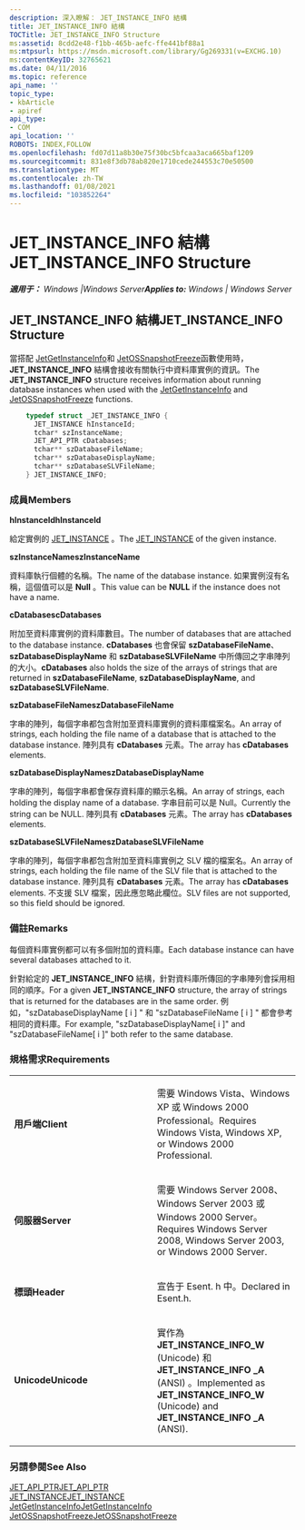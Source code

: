 ```yaml
---
description: 深入瞭解： JET_INSTANCE_INFO 結構
title: JET_INSTANCE_INFO 結構
TOCTitle: JET_INSTANCE_INFO Structure
ms:assetid: 8cdd2e48-f1bb-465b-aefc-ffe441bf88a1
ms:mtpsurl: https://msdn.microsoft.com/library/Gg269331(v=EXCHG.10)
ms:contentKeyID: 32765621
ms.date: 04/11/2016
ms.topic: reference
api_name: ''
topic_type:
- kbArticle
- apiref
api_type:
- COM
api_location: ''
ROBOTS: INDEX,FOLLOW
ms.openlocfilehash: fd07d11a8b30e75f30bc5bfcaa3aca665baf1209
ms.sourcegitcommit: 831e8f3db78ab820e1710cede244553c70e50500
ms.translationtype: MT
ms.contentlocale: zh-TW
ms.lasthandoff: 01/08/2021
ms.locfileid: "103852264"
---
```

# <a name="jet_instance_info-structure"></a><span data-ttu-id="164c2-103">JET_INSTANCE_INFO 結構</span><span class="sxs-lookup"><span data-stu-id="164c2-103">JET_INSTANCE_INFO Structure</span></span>


<span data-ttu-id="164c2-104">_**適用于：** Windows |Windows Server_</span><span class="sxs-lookup"><span data-stu-id="164c2-104">_**Applies to:** Windows | Windows Server_</span></span>

## <a name="jet_instance_info-structure"></a><span data-ttu-id="164c2-105">JET_INSTANCE_INFO 結構</span><span class="sxs-lookup"><span data-stu-id="164c2-105">JET_INSTANCE_INFO Structure</span></span>

<span data-ttu-id="164c2-106">當搭配 [JetGetInstanceInfo](./jetgetinstanceinfo-function.md)和 [JetOSSnapshotFreeze](./jetossnapshotfreeze-function.md)函數使用時， **JET_INSTANCE_INFO** 結構會接收有關執行中資料庫實例的資訊。</span><span class="sxs-lookup"><span data-stu-id="164c2-106">The **JET_INSTANCE_INFO** structure receives information about running database instances when used with the [JetGetInstanceInfo](./jetgetinstanceinfo-function.md) and [JetOSSnapshotFreeze](./jetossnapshotfreeze-function.md) functions.</span></span>

```cpp
    typedef struct _JET_INSTANCE_INFO {
      JET_INSTANCE hInstanceId;
      tchar* szInstanceName;
      JET_API_PTR cDatabases;
      tchar** szDatabaseFileName;
      tchar** szDatabaseDisplayName;
      tchar** szDatabaseSLVFileName;
    } JET_INSTANCE_INFO;
```

### <a name="members"></a><span data-ttu-id="164c2-107">成員</span><span class="sxs-lookup"><span data-stu-id="164c2-107">Members</span></span>

<span data-ttu-id="164c2-108">**hInstanceId**</span><span class="sxs-lookup"><span data-stu-id="164c2-108">**hInstanceId**</span></span>

<span data-ttu-id="164c2-109">給定實例的 [JET_INSTANCE](./jet-instance.md) 。</span><span class="sxs-lookup"><span data-stu-id="164c2-109">The [JET_INSTANCE](./jet-instance.md) of the given instance.</span></span>

<span data-ttu-id="164c2-110">**szInstanceName**</span><span class="sxs-lookup"><span data-stu-id="164c2-110">**szInstanceName**</span></span>

<span data-ttu-id="164c2-111">資料庫執行個體的名稱。</span><span class="sxs-lookup"><span data-stu-id="164c2-111">The name of the database instance.</span></span> <span data-ttu-id="164c2-112">如果實例沒有名稱，這個值可以是 **Null** 。</span><span class="sxs-lookup"><span data-stu-id="164c2-112">This value can be **NULL** if the instance does not have a name.</span></span>

<span data-ttu-id="164c2-113">**cDatabases**</span><span class="sxs-lookup"><span data-stu-id="164c2-113">**cDatabases**</span></span>

<span data-ttu-id="164c2-114">附加至資料庫實例的資料庫數目。</span><span class="sxs-lookup"><span data-stu-id="164c2-114">The number of databases that are attached to the database instance.</span></span> <span data-ttu-id="164c2-115">**cDatabases** 也會保留 **szDatabaseFileName**、 **szDatabaseDisplayName** 和 **szDatabaseSLVFileName** 中所傳回之字串陣列的大小。</span><span class="sxs-lookup"><span data-stu-id="164c2-115">**cDatabases** also holds the size of the arrays of strings that are returned in **szDatabaseFileName**, **szDatabaseDisplayName**, and **szDatabaseSLVFileName**.</span></span>

<span data-ttu-id="164c2-116">**szDatabaseFileName**</span><span class="sxs-lookup"><span data-stu-id="164c2-116">**szDatabaseFileName**</span></span>

<span data-ttu-id="164c2-117">字串的陣列，每個字串都包含附加至資料庫實例的資料庫檔案名。</span><span class="sxs-lookup"><span data-stu-id="164c2-117">An array of strings, each holding the file name of a database that is attached to the database instance.</span></span> <span data-ttu-id="164c2-118">陣列具有 **cDatabases** 元素。</span><span class="sxs-lookup"><span data-stu-id="164c2-118">The array has **cDatabases** elements.</span></span>

<span data-ttu-id="164c2-119">**szDatabaseDisplayName**</span><span class="sxs-lookup"><span data-stu-id="164c2-119">**szDatabaseDisplayName**</span></span>

<span data-ttu-id="164c2-120">字串的陣列，每個字串都會保存資料庫的顯示名稱。</span><span class="sxs-lookup"><span data-stu-id="164c2-120">An array of strings, each holding the display name of a database.</span></span> <span data-ttu-id="164c2-121">字串目前可以是 Null。</span><span class="sxs-lookup"><span data-stu-id="164c2-121">Currently the string can be NULL.</span></span> <span data-ttu-id="164c2-122">陣列具有 **cDatabases** 元素。</span><span class="sxs-lookup"><span data-stu-id="164c2-122">The array has **cDatabases** elements.</span></span>

<span data-ttu-id="164c2-123">**szDatabaseSLVFileName**</span><span class="sxs-lookup"><span data-stu-id="164c2-123">**szDatabaseSLVFileName**</span></span>

<span data-ttu-id="164c2-124">字串的陣列，每個字串都包含附加至資料庫實例之 SLV 檔的檔案名。</span><span class="sxs-lookup"><span data-stu-id="164c2-124">An array of strings, each holding the file name of the SLV file that is attached to the database instance.</span></span> <span data-ttu-id="164c2-125">陣列具有 **cDatabases** 元素。</span><span class="sxs-lookup"><span data-stu-id="164c2-125">The array has **cDatabases** elements.</span></span> <span data-ttu-id="164c2-126">不支援 SLV 檔案，因此應忽略此欄位。</span><span class="sxs-lookup"><span data-stu-id="164c2-126">SLV files are not supported, so this field should be ignored.</span></span>

### <a name="remarks"></a><span data-ttu-id="164c2-127">備註</span><span class="sxs-lookup"><span data-stu-id="164c2-127">Remarks</span></span>

<span data-ttu-id="164c2-128">每個資料庫實例都可以有多個附加的資料庫。</span><span class="sxs-lookup"><span data-stu-id="164c2-128">Each database instance can have several databases attached to it.</span></span>

<span data-ttu-id="164c2-129">針對給定的 **JET_INSTANCE_INFO** 結構，針對資料庫所傳回的字串陣列會採用相同的順序。</span><span class="sxs-lookup"><span data-stu-id="164c2-129">For a given **JET_INSTANCE_INFO** structure, the array of strings that is returned for the databases are in the same order.</span></span> <span data-ttu-id="164c2-130">例如，"szDatabaseDisplayName \[ i \] " 和 "szDatabaseFileName \[ i \] " 都會參考相同的資料庫。</span><span class="sxs-lookup"><span data-stu-id="164c2-130">For example, "szDatabaseDisplayName\[ i \]" and "szDatabaseFileName\[ i \]" both refer to the same database.</span></span>

### <a name="requirements"></a><span data-ttu-id="164c2-131">規格需求</span><span class="sxs-lookup"><span data-stu-id="164c2-131">Requirements</span></span>

<table>
<colgroup>
<col style="width: 50%" />
<col style="width: 50%" />
</colgroup>
<tbody>
<tr class="odd">
<td><p><span data-ttu-id="164c2-132"><strong>用戶端</strong></span><span class="sxs-lookup"><span data-stu-id="164c2-132"><strong>Client</strong></span></span></p></td>
<td><p><span data-ttu-id="164c2-133">需要 Windows Vista、Windows XP 或 Windows 2000 Professional。</span><span class="sxs-lookup"><span data-stu-id="164c2-133">Requires Windows Vista, Windows XP, or Windows 2000 Professional.</span></span></p></td>
</tr>
<tr class="even">
<td><p><span data-ttu-id="164c2-134"><strong>伺服器</strong></span><span class="sxs-lookup"><span data-stu-id="164c2-134"><strong>Server</strong></span></span></p></td>
<td><p><span data-ttu-id="164c2-135">需要 Windows Server 2008、Windows Server 2003 或 Windows 2000 Server。</span><span class="sxs-lookup"><span data-stu-id="164c2-135">Requires Windows Server 2008, Windows Server 2003, or Windows 2000 Server.</span></span></p></td>
</tr>
<tr class="odd">
<td><p><span data-ttu-id="164c2-136"><strong>標頭</strong></span><span class="sxs-lookup"><span data-stu-id="164c2-136"><strong>Header</strong></span></span></p></td>
<td><p><span data-ttu-id="164c2-137">宣告于 Esent. h 中。</span><span class="sxs-lookup"><span data-stu-id="164c2-137">Declared in Esent.h.</span></span></p></td>
</tr>
<tr class="even">
<td><p><span data-ttu-id="164c2-138"><strong>Unicode</strong></span><span class="sxs-lookup"><span data-stu-id="164c2-138"><strong>Unicode</strong></span></span></p></td>
<td><p><span data-ttu-id="164c2-139">實作為 <strong>JET_INSTANCE_INFO_W</strong> (Unicode) 和 <strong>JET_INSTANCE_INFO _A</strong> (ANSI) 。</span><span class="sxs-lookup"><span data-stu-id="164c2-139">Implemented as <strong>JET_INSTANCE_INFO_W</strong> (Unicode) and <strong>JET_INSTANCE_INFO _A</strong> (ANSI).</span></span></p></td>
</tr>
</tbody>
</table>


### <a name="see-also"></a><span data-ttu-id="164c2-140">另請參閱</span><span class="sxs-lookup"><span data-stu-id="164c2-140">See Also</span></span>

[<span data-ttu-id="164c2-141">JET_API_PTR</span><span class="sxs-lookup"><span data-stu-id="164c2-141">JET_API_PTR</span></span>](./jet-api-ptr.md)  
[<span data-ttu-id="164c2-142">JET_INSTANCE</span><span class="sxs-lookup"><span data-stu-id="164c2-142">JET_INSTANCE</span></span>](./jet-instance.md)  
[<span data-ttu-id="164c2-143">JetGetInstanceInfo</span><span class="sxs-lookup"><span data-stu-id="164c2-143">JetGetInstanceInfo</span></span>](./jetgetinstanceinfo-function.md)  
[<span data-ttu-id="164c2-144">JetOSSnapshotFreeze</span><span class="sxs-lookup"><span data-stu-id="164c2-144">JetOSSnapshotFreeze</span></span>](./jetossnapshotfreeze-function.md)
